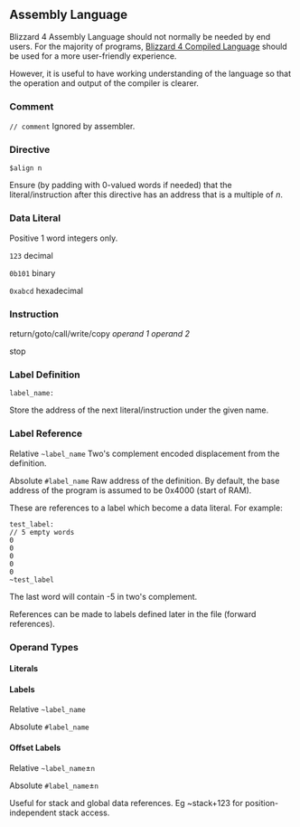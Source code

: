 ## Assembly Language
Blizzard 4 Assembly Language should not normally be needed by end users. For the majority of programs, [Blizzard 4 Compiled Language](/manual/docs/programming/compiled_language.md) should be used for a more user-friendly experience.

However, it is useful to have working understanding of the language so that the operation and output of the compiler is clearer.


### Comment
`// comment`
Ignored by assembler.

### Directive
`$align n`

Ensure (by padding with 0-valued words if needed) that the literal/instruction after this directive has an address that is a multiple of *n*.

### Data Literal
Positive 1 word integers only.

`123` decimal

`0b101` binary

`0xabcd` hexadecimal

### Instruction
return/goto/call/write/copy *operand 1* *operand 2*

stop

### Label Definition
`label_name:`

Store the address of the next literal/instruction under the given name.

### Label Reference
Relative `~label_name`
Two's complement encoded displacement from the definition.

Absolute `#label_name`
Raw address of the definition. By default, the base address of the program is assumed to be 0x4000 (start of RAM).

These are references to a label which become a data literal.
For example:
```
test_label:
// 5 empty words
0
0
0
0
0
~test_label
```
The last word will contain -5 in two's complement.

References can be made to labels defined later in the file (forward references).

### Operand Types

#### Literals

#### Labels
Relative `~label_name`

Absolute `#label_name`

#### Offset Labels

Relative `~label_name`&#177;`n`

Absolute `#label_name`&#177;`n`

Useful for stack and global data references.
Eg ~stack+123 for position-independent stack access.

